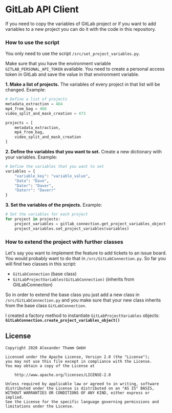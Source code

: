 # GitLab API Client

If you need to copy the variables of GitLab project or if you want to add variables to a new project you can do it with the code in this repository. 

### How to use the script

You only need to use the script `/src/set_project_variables.py`.

Make sure that you have the environment variable `GITLAB_PERSONAL_API_TOKEN` available. You need to create a personal access token in GitLab and save the value in that environment variable. 

__1. Make a list of projects.__ The variables of every project in that list will be changed. Example:

```python
# Define a list of projects
metadata_extraction = 464 
mp4_from_bag = 466 
video_split_and_mask_creation = 473

projects = [
    metadata_extraction,
    mp4_from_bag,
    video_split_and_mask_creation    
]
```

__2. Define the variables that you want to set.__ Create a new dictionary with your variables. Example:

```python
# Define the variables that you want to set
variables = {
    "variable_key": "variable_value",
    "Data": "Dave",
    "Dater": "Daver",
    "Daterr": "Daverr"
}
```

__3. Set the variables of the projects.__ Example:

```python
# Set the variables for each project
for project in projects:
    project_variables = gitlab_connection.get_project_variables_object(project)
    project_variables.set_project_variables(variables)
```



### How to extend the project with further classes

Let's say you want to implement the feature to add tickets to an issue board. You would probably want to do that in `/src/GitLabConnection.py`. So far you will find two classes in this script:

- `GitLabConnection` (base class)
- `GitLabProjectVariables(GitLabConnection)` (inherits from GitLabConnection)

So in order to extend the base class you just add a new class in `/src/GitLabConnection.py` and you make sure that your new class inherits from the base class `GitLabConnection`. 

I created a factory method to instantiate `GitLabProjectVariables` objects: __`GitLabConnection.create_project_variables_object()`__

## License

    Copyright 2020 Alexander Thamm GmbH

    Licensed under the Apache License, Version 2.0 (the "License");
    you may not use this file except in compliance with the License.
    You may obtain a copy of the License at

        http://www.apache.org/licenses/LICENSE-2.0

    Unless required by applicable law or agreed to in writing, software
    distributed under the License is distributed on an "AS IS" BASIS,
    WITHOUT WARRANTIES OR CONDITIONS OF ANY KIND, either express or implied.
    See the License for the specific language governing permissions and
    limitations under the License.
